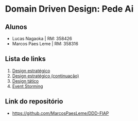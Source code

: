 # Domain Driven Design: Pede Ai

## Alunos

- Lucas Nagaoka | RM: 358426
- Marcos Paes Leme | RM: 358316

## Lista de links

1. [Design estratégico](./README_Pede_Ai.md)
2. [Design estratégico (continuação)](./README_Aula_2.md)
3. [Design tático](./README_Aula_3.md)
4. [Event Storming](./README_Aula_4.md)

## Link do repositório

- https://github.com/MarcosPaesLeme/DDD-FIAP
